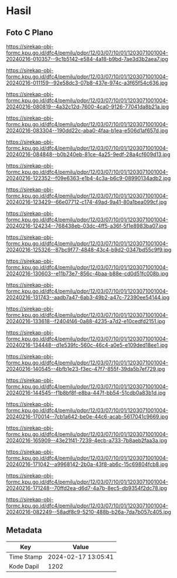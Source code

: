 # Hasil

## Foto C Plano

https://sirekap-obj-formc.kpu.go.id/dfc4/pemilu/pdpr/12/03/07/10/01/1203071001004-20240216-010357--9c1b5142-e584-4a18-b9bd-7ae3d3b2aea7.jpg

https://sirekap-obj-formc.kpu.go.id/dfc4/pemilu/pdpr/12/03/07/10/01/1203071001004-20240216-011159--92e58dc3-07b8-437e-974c-a3f65f54c636.jpg

https://sirekap-obj-formc.kpu.go.id/dfc4/pemilu/pdpr/12/03/07/10/01/1203071001004-20240216-080819--4a32c12d-7600-4ca0-9126-77041da8b21a.jpg

https://sirekap-obj-formc.kpu.go.id/dfc4/pemilu/pdpr/12/03/07/10/01/1203071001004-20240216-083304--190dd22c-aba0-4faa-b1ea-e506d1af657d.jpg

https://sirekap-obj-formc.kpu.go.id/dfc4/pemilu/pdpr/12/03/07/10/01/1203071001004-20240216-084848--b0b240eb-81ce-4a25-9edf-28a4cf609d13.jpg

https://sirekap-obj-formc.kpu.go.id/dfc4/pemilu/pdpr/12/03/07/10/01/1203071001004-20240216-122352--f09e6363-e1b4-4c3a-b6c9-08990134adb2.jpg

https://sirekap-obj-formc.kpu.go.id/dfc4/pemilu/pdpr/12/03/07/10/01/1203071001004-20240216-123429--66e07712-c174-49ad-9a41-80a1bea099cf.jpg

https://sirekap-obj-formc.kpu.go.id/dfc4/pemilu/pdpr/12/03/07/10/01/1203071001004-20240216-124234--768438eb-03dc-4ff5-a36f-5f1e8983ba07.jpg

https://sirekap-obj-formc.kpu.go.id/dfc4/pemilu/pdpr/12/03/07/10/01/1203071001004-20240216-125326--87bc9f77-4848-43c4-b9d2-0347bd55c9f9.jpg

https://sirekap-obj-formc.kpu.go.id/dfc4/pemilu/pdpr/12/03/07/10/01/1203071001004-20240216-130603--e11b73e7-856c-4baa-b88e-cd0d51fc008b.jpg

https://sirekap-obj-formc.kpu.go.id/dfc4/pemilu/pdpr/12/03/07/10/01/1203071001004-20240216-131743--aadb7a47-6ab3-49b2-a47c-72390ee54144.jpg

https://sirekap-obj-formc.kpu.go.id/dfc4/pemilu/pdpr/12/03/07/10/01/1203071001004-20240216-133618--f2404f46-0a88-4235-a7d2-e10cedfd2151.jpg

https://sirekap-obj-formc.kpu.go.id/dfc4/pemilu/pdpr/12/03/07/10/01/1203071001004-20240216-134448--d1e539fc-560c-46c4-a0e5-e109ded18ee1.jpg

https://sirekap-obj-formc.kpu.go.id/dfc4/pemilu/pdpr/12/03/07/10/01/1203071001004-20240216-140545--4bfb1e23-f3ec-47f7-855f-39da5b7ef729.jpg

https://sirekap-obj-formc.kpu.go.id/dfc4/pemilu/pdpr/12/03/07/10/01/1203071001004-20240216-144545--f1b8bf8f-e8ba-447f-bb54-51cdb0a83b1d.jpg

https://sirekap-obj-formc.kpu.go.id/dfc4/pemilu/pdpr/12/03/07/10/01/1203071001004-20240216-170014--7cb1a642-be0e-44c6-acab-5617041c9669.jpg

https://sirekap-obj-formc.kpu.go.id/dfc4/pemilu/pdpr/12/03/07/10/01/1203071001004-20240216-165909--43e21f41-7239-4ecb-a733-7b8aeb2faa3a.jpg

https://sirekap-obj-formc.kpu.go.id/dfc4/pemilu/pdpr/12/03/07/10/01/1203071001004-20240216-171042--a9968142-2b0a-43f8-ab6c-15c69804fcb8.jpg

https://sirekap-obj-formc.kpu.go.id/dfc4/pemilu/pdpr/12/03/07/10/01/1203071001004-20240216-171248--70ffd2ea-d6d7-4a7b-8ec5-db9354f2dc78.jpg

https://sirekap-obj-formc.kpu.go.id/dfc4/pemilu/pdpr/12/03/07/10/01/1203071001004-20240216-082249--58adf8c9-5210-488b-b26a-7da7b057c405.jpg


## Metadata

| Key        | Value               |
| ---------- | ------------------- |
| Time Stamp | 2024-02-17 13:05:41 |
| Kode Dapil | 1202                |



